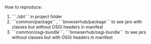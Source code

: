 How to reproduce:

1. ´´´./sbt´´´ in project folder
2. ´´´common/package´´´, ´´´browserhub/package´´´ to see jars with classes but without OSGi headers in manifest
3. ´´´common/osgi-bundle´´´, ´´´browserhub/osgi-bundle´´´ to see jars without classes but with OSGi headers in manifest
